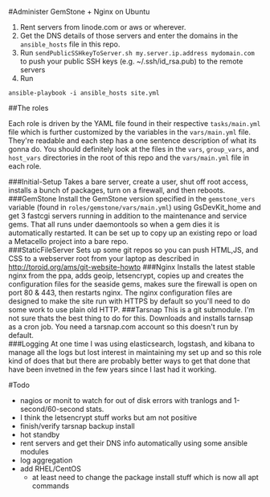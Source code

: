 #Administer GemStone + Nginx on Ubuntu

1. Rent servers from linode.com or aws or wherever.
2. Get the DNS details of those servers and enter the domains in the `ansible_hosts` file in this repo.
3. Run `sendPublicSSHkeyToServer.sh my.server.ip.address mydomain.com` to push your public SSH keys (e.g. ~/.ssh/id_rsa.pub) to the remote servers
4. Run

```
ansible-playbook -i ansible_hosts site.yml
```

##The roles

Each role is driven by the YAML file found in their respective `tasks/main.yml` file which is further customized by the variables in the `vars/main.yml` file. They're readable and each step has a one sentence description of what its gonna do.  You should definitely look at the files in the `vars`, `group_vars`, and `host_vars` directories in the root of this repo and the `vars/main.yml` file in each role. 

###Initial-Setup
Takes a bare server, create a user, shut off root access, installs a bunch of packages, turn on a firewall, and then reboots.  
###GemStone
Install the GemStone version specified in the `gemstone_vers` variable (found in `roles/gemstone/vars/main.yml`) using GsDevKit_home and get 3 fastcgi servers running in addition to the maintenance and service gems.  That all runs under daemontools so when a gem dies it is automatically restarted.  It can be set up to copy up an existing repo or load a Metacello project into a bare repo.  
###StaticFileServer
Sets up some git repos so you can push HTML,JS, and CSS to a webserver root from your laptop as described in  http://toroid.org/ams/git-website-howto
###Nginx
Installs the latest stable nginx from the ppa, adds geoip, letsencrypt, copies up and creates the configuration files for the seaside gems, makes sure the firewall is open on port 80 & 443, then restarts nginx.  The nginx configuration files are designed to make the site run with HTTPS by default so you'll need to do some work to use plain old HTTP.
###Tarsnap
This is a git submodule. I'm not sure thats the best thing to do for this.  Downloads and installs tarnsap as a cron job.  You need a tarsnap.com account so this doesn't run by default.  
###Logging
At one time I was using elasticsearch, logstash, and kibana to manage all the logs but lost interest in maintaining my set up and so this role kind of does that but there are probably better ways to get that done that have been invetned in the few years since I last had it working.

#Todo
 - nagios or monit to watch for out of disk errors with tranlogs and 1-second/60-second stats.
 - I think the letsencrypt stuff works but am not positive
 - finish/verify tarsnap backup install
 - hot standby
 - rent servers and get their DNS info automatically using some ansible modules
 - log aggregation
 - add RHEL/CentOS
 	- at least need to change the package install stuff which is now all apt commands
